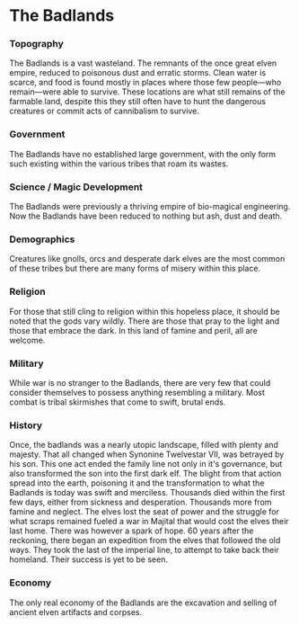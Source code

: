 The Badlands
============

### Topography

 The Badlands is a vast wasteland. The remnants of the once great elven empire, reduced to poisonous dust and erratic storms. Clean water is scarce, and food is found mostly in places where those few people—who remain—were able to survive. These locations are what still remains of the farmable land, despite this they still often have to hunt the dangerous creatures or commit acts of cannibalism to survive. 

### Government

 The Badlands have no established large government, with the only form such existing within the various tribes that roam its wastes. 

### Science / Magic Development

 The Badlands were previously a thriving empire of bio-magical engineering. Now the Badlands have been reduced to nothing but ash, dust and death. 

### Demographics

 Creatures like gnolls, orcs and desperate dark elves are the most common of these tribes but there are many forms of misery within this place. 

### Religion

 For those that still cling to religion within this hopeless place, it should be noted that the gods vary wildly. There are those that pray to the light and those that embrace the dark. In this land of famine and peril, all are welcome. 

### Military

 While war is no stranger to the Badlands, there are very few that could consider themselves to possess anything resembling a military. Most combat is tribal skirmishes that come to swift, brutal ends. 

### History

 Once, the badlands was a nearly utopic landscape, filled with plenty and majesty. That all changed when Synonine Twelvestar VII, was betrayed by his son. This one act ended the family line not only in it's governance, but also transformed the son into the first dark elf. The blight from that action spread into the earth, poisoning it and the transformation to what the Badlands is today was swift and merciless. Thousands died within the first few days, either from sickness and desperation. Thousands more from famine and neglect. The elves lost the seat of power and the struggle for what scraps remained fueled a war in Majital that would cost the elves their last home.  There was however a spark of hope. 60 years after the reckoning, there began an expedition from the elves that followed the old ways. They took the last of the imperial line, to attempt to take back their homeland. Their success is yet to be seen. 

### Economy

 The only real economy of the Badlands are the excavation and selling of ancient elven artifacts and corpses.
